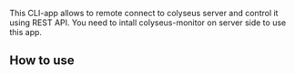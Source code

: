 This CLI-app allows to remote connect to colyseus server and control it using REST API. You need to intall colyseus-monitor on server side to use this app.



## How to use
 
